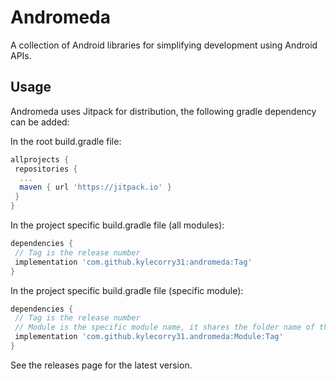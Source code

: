 # Andromeda
 A collection of Android libraries for simplifying development using Android APIs.

## Usage
Andromeda uses Jitpack for distribution, the following gradle dependency can be added:

In the root build.gradle file:
```gradle
allprojects {
 repositories {
  ...
  maven { url 'https://jitpack.io' }
 }
}
```

In the project specific build.gradle file (all modules):
```gradle
dependencies {
 // Tag is the release number
 implementation 'com.github.kylecorry31:andromeda:Tag'
}
```

In the project specific build.gradle file (specific module):
```gradle
dependencies {
 // Tag is the release number
 // Module is the specific module name, it shares the folder name of the top level folders in this repo (ex. buzz)
 implementation 'com.github.kylecorry31.andromeda:Module:Tag'
}
```

See the releases page for the latest version.
